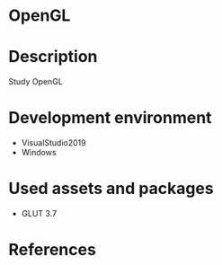 # OpenGL
# **Description**
Study OpenGL

# **Development environment**
- VisualStudio2019
- Windows

  
# **Used assets and packages**
- GLUT 3.7

# **References**
